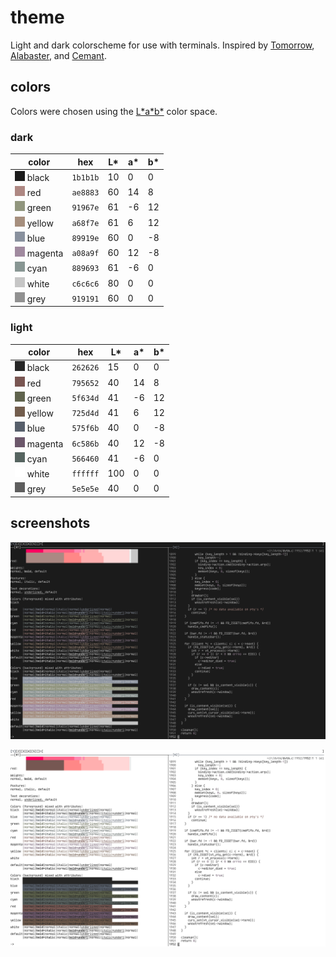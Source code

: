 # theme

Light and dark colorscheme for use with terminals. Inspired by
[Tomorrow](https://github.com/chriskempson/tomorrow-theme),
[Alabaster](https://github.com/tonsky/sublime-scheme-alabaster), and
[Cemant](https://github.com/blobject/cemant).

## colors

Colors were chosen using the
[L\*a\*b\*](https://en.wikipedia.org/wiki/CIELAB_color_space) color space.

### dark

| color                          | hex      | L\* | a\* | b\* |
|--------------------------------|----------|-----|-----|-----|
| ![](./img/dark/00.png) black   | `1b1b1b` |  10 |   0 |   0 |
| ![](./img/dark/01.png) red     | `ae8883` |  60 |  14 |   8 |
| ![](./img/dark/02.png) green   | `91967e` |  61 |  -6 |  12 |
| ![](./img/dark/03.png) yellow  | `a68f7e` |  61 |   6 |  12 |
| ![](./img/dark/04.png) blue    | `89919e` |  60 |   0 |  -8 |
| ![](./img/dark/05.png) magenta | `a08a9f` |  60 |  12 |  -8 |
| ![](./img/dark/06.png) cyan    | `889693` |  61 |  -6 |   0 |
| ![](./img/dark/07.png) white   | `c6c6c6` |  80 |   0 |   0 |
| ![](./img/dark/08.png) grey    | `919191` |  60 |   0 |   0 |

### light

| color                           | hex      | L\* | a\* | b\* |
|---------------------------------|----------|-----|-----|-----|
| ![](./img/light/00.png) black   | `262626` |  15 |   0 |   0 |
| ![](./img/light/01.png) red     | `795652` |  40 |  14 |   8 |
| ![](./img/light/02.png) green   | `5f634d` |  41 |  -6 |  12 |
| ![](./img/light/03.png) yellow  | `725d4d` |  41 |   6 |  12 |
| ![](./img/light/04.png) blue    | `575f6b` |  40 |   0 |  -8 |
| ![](./img/light/05.png) magenta | `6c586b` |  40 |  12 |  -8 |
| ![](./img/light/06.png) cyan    | `566460` |  41 |  -6 |   0 |
| ![](./img/light/07.png) white   | `ffffff` | 100 |   0 |   0 |
| ![](./img/light/08.png) grey    | `5e5e5e` |  40 |   0 |   0 |

## screenshots

![dark msgcat, kakoune](./img/dark/ss.png)

![light msgcat, kakoune](./img/light/ss.png)
